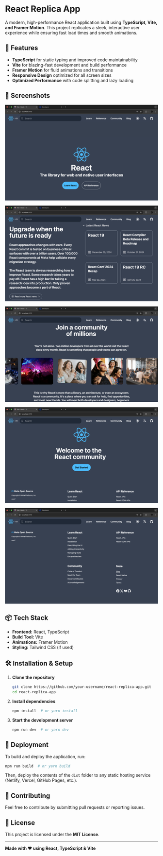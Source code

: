 # React Replica App

A modern, high-performance React application built using **TypeScript, Vite, and Framer Motion**. This project replicates a sleek, interactive user experience while ensuring fast load times and smooth animations.

## 🚀 Features
- **TypeScript** for static typing and improved code maintainability
- **Vite** for blazing-fast development and build performance
- **Framer Motion** for fluid animations and transitions
- **Responsive Design** optimized for all screen sizes
- **Optimized Performance** with code splitting and lazy loading

## 📸 Screenshots
![React](./images/react.png) 

![React](./images/react2.png)

![React](./images/react3.png) 

![React](./images/react4.png) 

![React](./images/react5.png) 


## 📦 Tech Stack
- **Frontend:** React, TypeScript
- **Build Tool:** Vite
- **Animations:** Framer Motion
- **Styling:** Tailwind CSS (if used)

## 🛠 Installation & Setup
1. **Clone the repository**
   ```sh
   git clone https://github.com/your-username/react-replica-app.git
   cd react-replica-app
   ```
2. **Install dependencies**
   ```sh
   npm install  # or yarn install
   ```
3. **Start the development server**
   ```sh
   npm run dev  # or yarn dev
   ```

## 📌 Deployment
To build and deploy the application, run:
```sh
npm run build  # or yarn build
```
Then, deploy the contents of the `dist` folder to any static hosting service (Netlify, Vercel, GitHub Pages, etc.).

## 📖 Contributing
Feel free to contribute by submitting pull requests or reporting issues. 

## 📜 License
This project is licensed under the **MIT License**.

---
**Made with ❤️ using React, TypeScript & Vite**

